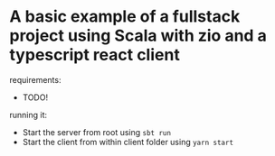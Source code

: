 # A basic example of a fullstack project using Scala with zio and a typescript react client
requirements:
 - TODO!

running it:
 - Start the server from root using `sbt run`
 - Start the client from within client folder using `yarn start`